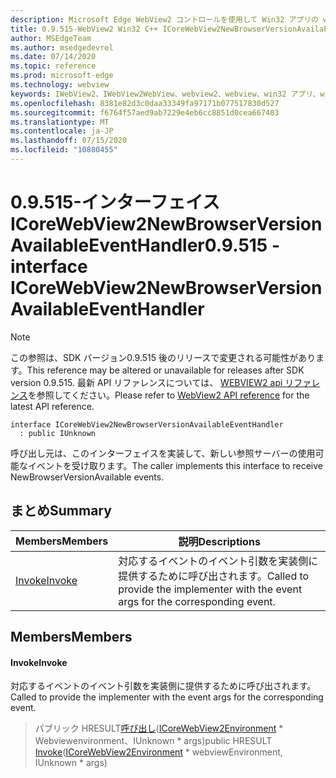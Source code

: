 ```yaml
---
description: Microsoft Edge WebView2 コントロールを使用して Win32 アプリの web コンテンツをホストする
title: 0.9.515-WebView2 Win32 C++ ICoreWebView2NewBrowserVersionAvailableEventHandler
author: MSEdgeTeam
ms.author: msedgedevrel
ms.date: 07/14/2020
ms.topic: reference
ms.prod: microsoft-edge
ms.technology: webview
keywords: IWebView2、IWebView2WebView、webview2、webview、win32 アプリ、win32、edge、ICoreWebView2、ICoreWebView2Controller、browser control、edge html
ms.openlocfilehash: 8381e82d3c0daa33349fa97171b077517830d527
ms.sourcegitcommit: f6764f57aed9ab7229e4eb6cc8851d0cea667403
ms.translationtype: MT
ms.contentlocale: ja-JP
ms.lasthandoff: 07/15/2020
ms.locfileid: "10880455"
---
```

# <span data-ttu-id="85b40-104">0.9.515-インターフェイス ICoreWebView2NewBrowserVersionAvailableEventHandler</span><span class="sxs-lookup"><span data-stu-id="85b40-104">0.9.515 - interface ICoreWebView2NewBrowserVersionAvailableEventHandler</span></span> 

> [!NOTE]
> <span data-ttu-id="85b40-105">この参照は、SDK バージョン0.9.515 後のリリースで変更される可能性があります。</span><span class="sxs-lookup"><span data-stu-id="85b40-105">This reference may be altered or unavailable for releases after SDK version 0.9.515.</span></span> <span data-ttu-id="85b40-106">最新 API リファレンスについては、 [WEBVIEW2 api リファレンス](../../../webview2-api-reference.md)を参照してください。</span><span class="sxs-lookup"><span data-stu-id="85b40-106">Please refer to [WebView2 API reference](../../../webview2-api-reference.md) for the latest API reference.</span></span>

```
interface ICoreWebView2NewBrowserVersionAvailableEventHandler
  : public IUnknown
```

<span data-ttu-id="85b40-107">呼び出し元は、このインターフェイスを実装して、新しい参照サーバーの使用可能なイベントを受け取ります。</span><span class="sxs-lookup"><span data-stu-id="85b40-107">The caller implements this interface to receive NewBrowserVersionAvailable events.</span></span>

## <span data-ttu-id="85b40-108">まとめ</span><span class="sxs-lookup"><span data-stu-id="85b40-108">Summary</span></span>

 <span data-ttu-id="85b40-109">Members</span><span class="sxs-lookup"><span data-stu-id="85b40-109">Members</span></span>                        | <span data-ttu-id="85b40-110">説明</span><span class="sxs-lookup"><span data-stu-id="85b40-110">Descriptions</span></span>
--------------------------------|---------------------------------------------
[<span data-ttu-id="85b40-111">Invoke</span><span class="sxs-lookup"><span data-stu-id="85b40-111">Invoke</span></span>](#invoke) | <span data-ttu-id="85b40-112">対応するイベントのイベント引数を実装側に提供するために呼び出されます。</span><span class="sxs-lookup"><span data-stu-id="85b40-112">Called to provide the implementer with the event args for the corresponding event.</span></span>

## <span data-ttu-id="85b40-113">Members</span><span class="sxs-lookup"><span data-stu-id="85b40-113">Members</span></span>

#### <span data-ttu-id="85b40-114">Invoke</span><span class="sxs-lookup"><span data-stu-id="85b40-114">Invoke</span></span> 

<span data-ttu-id="85b40-115">対応するイベントのイベント引数を実装側に提供するために呼び出されます。</span><span class="sxs-lookup"><span data-stu-id="85b40-115">Called to provide the implementer with the event args for the corresponding event.</span></span>

> <span data-ttu-id="85b40-116">パブリック HRESULT[呼び出し](#invoke)([ICoreWebView2Environment](icorewebview2environment.md) \* Webviewenvironment、IUnknown \* args)</span><span class="sxs-lookup"><span data-stu-id="85b40-116">public HRESULT [Invoke](#invoke)([ICoreWebView2Environment](icorewebview2environment.md) \* webviewEnvironment, IUnknown \* args)</span></span>

